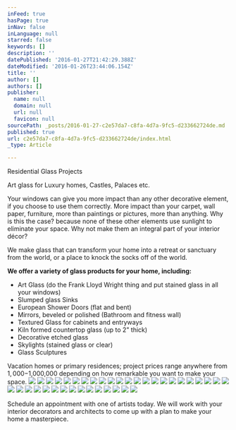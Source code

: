 ```yaml
---
inFeed: true
hasPage: true
inNav: false
inLanguage: null
starred: false
keywords: []
description: ''
datePublished: '2016-01-27T21:42:29.388Z'
dateModified: '2016-01-26T23:44:06.154Z'
title: ''
author: []
authors: []
publisher:
  name: null
  domain: null
  url: null
  favicon: null
sourcePath: _posts/2016-01-27-c2e57da7-c8fa-4d7a-9fc5-d233662724de.md
published: true
url: c2e57da7-c8fa-4d7a-9fc5-d233662724de/index.html
_type: Article

---
```

Residential Glass Projects

Art glass for Luxury homes, Castles, Palaces etc.

Your windows can give you more impact than any other
decorative element, if you choose to use them correctly. More impact than your
carpet, wall paper, furniture, more than paintings or pictures, more than
anything. Why is this the case? because none of these other elements use
sunlight to eliminate your space. Why not make them an integral part of your
interior décor?

We make glass that can transform your home into a retreat or
sanctuary from the world, or a place to knock the socks off of the world. 

**We offer a variety of glass products for your home,
including:**

* Art
Glass (do the Frank Lloyd Wright thing and put stained glass in all your
windows)
* Slumped
glass Sinks
* European
Shower Doors (flat and bent)
* Mirrors,
beveled or polished (Bathroom and fitness wall)
* Textured
Glass for cabinets and entryways
* Kiln
formed countertop glass (up to 2" thick)
* Decorative
etched glass
* Skylights
(stained glass or clear)
* Glass
Sculptures

Vacation homes or primary residences; project prices range
anywhere from $1,000-$1,000,000 depending on how remarkable you want to make
your space. ![](https://the-grid-user-content.s3-us-west-2.amazonaws.com/c18cdfc3-d2a3-4f1e-88b4-4b907fd6cfab.png)
![](https://the-grid-user-content.s3-us-west-2.amazonaws.com/e1586b33-0e8b-4aa8-8248-562b5948fc15.png)
![](https://the-grid-user-content.s3-us-west-2.amazonaws.com/c31099ca-9d9b-4fc1-96b7-2f28c77e1e1f.png)
![](https://the-grid-user-content.s3-us-west-2.amazonaws.com/bbf8e939-59f6-466b-95f2-4c49b91400b9.png)
![](https://the-grid-user-content.s3-us-west-2.amazonaws.com/be6e36f8-c4f4-43d9-9fbb-200d0804eeae.png)
![](https://the-grid-user-content.s3-us-west-2.amazonaws.com/2298541f-bf23-42e0-b0b7-f85d0f84a928.png)
![](https://the-grid-user-content.s3-us-west-2.amazonaws.com/d3b6bffa-096e-4af2-8e68-cba88c5a6089.png)
![](https://the-grid-user-content.s3-us-west-2.amazonaws.com/e2989ea5-e7ad-4f36-b791-074a9dea4449.png)
![](https://the-grid-user-content.s3-us-west-2.amazonaws.com/abf0c972-4335-401d-8d1a-1759b740c39f.png)
![](https://the-grid-user-content.s3-us-west-2.amazonaws.com/3857c4d2-553e-46b6-9d3d-283dbd8fa53a.png)
![](https://the-grid-user-content.s3-us-west-2.amazonaws.com/004b5019-3355-4e84-8275-e93da2eb7d48.png)
![](https://the-grid-user-content.s3-us-west-2.amazonaws.com/b1dc29b5-b884-4232-aef6-05583bcacc5a.png)
![](https://the-grid-user-content.s3-us-west-2.amazonaws.com/92504789-3d0f-4cec-ae79-8cb2d04a98b1.png)
![](https://the-grid-user-content.s3-us-west-2.amazonaws.com/78ef0591-d23c-4c99-b628-00e03bf169fe.png)
![](https://the-grid-user-content.s3-us-west-2.amazonaws.com/b7cf5082-d085-42ea-8a83-be9830a7597f.png)
![](https://the-grid-user-content.s3-us-west-2.amazonaws.com/b0beb886-53cd-4144-b99a-facf489a8516.png)
![](https://the-grid-user-content.s3-us-west-2.amazonaws.com/c6d677fd-8cd2-4563-82d0-3459103faac6.png)
![](https://the-grid-user-content.s3-us-west-2.amazonaws.com/cceb85cb-cdae-466d-ac26-2df31f1b3ba4.png)
![](https://the-grid-user-content.s3-us-west-2.amazonaws.com/0930caad-778e-4e16-b882-76c3f8ff6daa.png)
![](https://the-grid-user-content.s3-us-west-2.amazonaws.com/367b41f6-207b-4f26-be05-b49f1fe5a111.png)
![](https://the-grid-user-content.s3-us-west-2.amazonaws.com/86bd947a-55ef-4acc-8353-3703a3eb4cad.png)
![](https://the-grid-user-content.s3-us-west-2.amazonaws.com/14f98b6e-5471-4961-aa1c-abe3371c7120.png)
![](https://the-grid-user-content.s3-us-west-2.amazonaws.com/07a17216-d578-4bd7-89cd-1ab3560aecb1.png)
![](https://the-grid-user-content.s3-us-west-2.amazonaws.com/959f96eb-0cb8-4e43-9330-2c71ffbd3b1d.png)
![](https://the-grid-user-content.s3-us-west-2.amazonaws.com/8265e3d4-6552-4b97-92ab-4f586222c2a4.png)
![](https://the-grid-user-content.s3-us-west-2.amazonaws.com/350d0a61-3a4f-4907-aaa8-062d94b8c7ec.png)
![](https://the-grid-user-content.s3-us-west-2.amazonaws.com/486c7a15-0cb1-4056-acf0-3745e9b6da14.png)
![](https://the-grid-user-content.s3-us-west-2.amazonaws.com/e8e38f4b-c27f-4ac2-bf18-64f1dab4dea7.png)
![](https://the-grid-user-content.s3-us-west-2.amazonaws.com/c86ab78a-95e6-4c44-ab7e-4e030b6c3d78.png)
![](https://the-grid-user-content.s3-us-west-2.amazonaws.com/f89d871e-4e10-41a2-9a59-278cb5d75653.png)
![](https://the-grid-user-content.s3-us-west-2.amazonaws.com/abcd4c95-9847-47d9-8f8e-97cb57da4268.png)
![](https://the-grid-user-content.s3-us-west-2.amazonaws.com/ab64a38c-3543-41e5-bfb7-798a871dbb5a.png)
![](https://the-grid-user-content.s3-us-west-2.amazonaws.com/8d8b50b7-6e2a-43ff-a349-1aa440740f98.png)
![](https://the-grid-user-content.s3-us-west-2.amazonaws.com/ebf05b69-7de6-4d15-9ad7-bef06d7bc70f.png)
![](https://the-grid-user-content.s3-us-west-2.amazonaws.com/0e73d095-d312-44bd-a685-b1cacc83e4aa.png)
![](https://the-grid-user-content.s3-us-west-2.amazonaws.com/1a799bea-b63c-4188-94e4-b5fc49a78bff.png)
![](https://the-grid-user-content.s3-us-west-2.amazonaws.com/501cf5c2-2138-41bc-bd2e-76a152d346a4.png)
![](https://the-grid-user-content.s3-us-west-2.amazonaws.com/9607a532-9fdf-4ca4-bbdc-8a5743b8378f.png)

Schedule an appointment with one of artists today. We will work
with your interior decorators and architects to come up with a plan to make
your home a masterpiece.